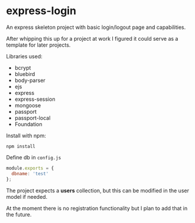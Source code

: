 # express-login
An express skeleton project with basic login/logout page and capabilities.

After whipping this up for a project at work I figured it could serve as a template for later projects.

Libraries used:

* bcrypt
* bluebird
* body-parser
* ejs
* express
* express-session
* mongoose
* passport
* passport-local
* Foundation

Install with npm:

```
npm install
```

Define db in ```config.js```
```js
module.exports = {
  dbname: 'test'
};
```

The project expects a **users** collection, but this can be modified in the user model if needed.

At the moment there is no registration functionality but I plan to add that in the future.